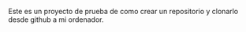 Este es un proyecto de prueba de como crear un repositorio y clonarlo desde github a mi ordenador.

